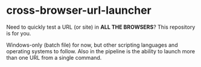 # cross-browser-url-launcher
Need to quickly test a URL (or site) in **ALL THE BROWSERS**? This repository is for you. 

Windows-only (batch file) for now, but other scripting languages and operating systems to follow. Also in the pipeline is the ability to launch more than one URL from a single command.
